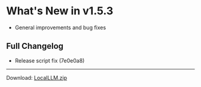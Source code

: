 # What's New in v1.5.3

- General improvements and bug fixes

## Full Changelog
- Release script fix (7e0e0a8)

---
Download: [LocalLLM.zip](https://github.com/zats/local-llm/releases/download/v1.5.3/LocalLLM.zip)
